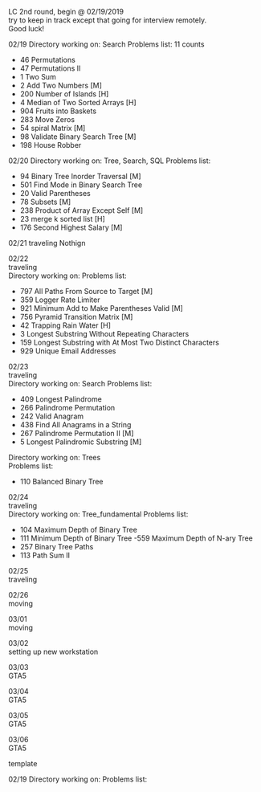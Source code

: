 LC 2nd round, begin @ 02/19/2019  
try to keep in track except that going for interview remotely.   
Good luck!

02/19
Directory working on: Search
Problems list: 11 counts
- 46 Permutations
- 47 Permutations II
- 1 Two Sum
- 2 Add Two Numbers [M]
- 200 Number of Islands [H]
- 4 Median of Two Sorted Arrays [H]
- 904 Fruits into Baskets
- 283 Move Zeros
- 54 spiral Matrix [M]
- 98 Validate Binary Search Tree [M]
- 198 House Robber

02/20
Directory working on: Tree, Search, SQL
Problems list: 
- 94 Binary Tree Inorder Traversal [M]
- 501 Find Mode in Binary Search Tree
- 20 Valid Parentheses
- 78 Subsets [M]
- 238 Product of Array Except Self [M]
- 23 merge k sorted list [H]
- 176 Second Highest Salary [M]

02/21
traveling
Nothign

02/22  
traveling   
Directory working on:
Problems list:
- 797 All Paths From Source to Target [M]
- 359 Logger Rate Limiter
- 921 Minimum Add to Make Parentheses Valid [M]
- 756 Pyramid Transition Matrix [M]
- 42 Trapping Rain Water [H]
- 3 Longest Substring Without Repeating Characters
- 159 Longest Substring with At Most Two Distinct Characters
- 929 Unique Email Addresses

02/23  
traveling   
Directory working on: Search
Problems list:
- 409 Longest Palindrome
- 266 Palindrome Permutation
- 242 Valid Anagram
- 438 Find All Anagrams in a String
- 267 Palindrome Permutation II [M]
- 5 Longest Palindromic Substring [M]

Directory working on: Trees  
Problems list:  
- 110 Balanced Binary Tree

02/24   
traveling   
Directory working on: Tree_fundamental
Problems list:  
- 104 Maximum Depth of Binary Tree
- 111 Minimum Depth of Binary Tree
 -559 Maximum Depth of N-ary Tree
- 257 Binary Tree Paths
- 113 Path Sum II


02/25  
traveling

02/26   
moving

03/01   
moving

03/02   
setting up new workstation

03/03  
GTA5

03/04   
GTA5

03/05  
GTA5   

03/06   
GTA5


template


02/19
Directory working on:
Problems list:


